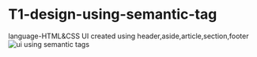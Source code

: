 # T1-design-using-semantic-tag
 language-HTML&CSS UI created using header,aside,article,section,footer
![ui using semantic tags](https://github.com/malantivora04/T1-design-using-semantic-tag/assets/146733377/70567e00-c8a8-4ac5-a027-7197a46aa12e)

